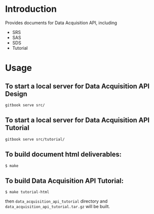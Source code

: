 # Introduction

Provides documents for Data Acquisition API, including
- SRS
- SAS
- SDS
- Tutorial

# Usage

## To start a local server for Data Acquisition API Design

```
gitbook serve src/
```

## To start a local server for Data Acquisition API Tutorial

```
gitbook serve src/tutorial/
```

## To build document html deliverables:

```
$ make
```

## To build Data Acquisition API Tutorial:

```
$ make tutorial-html
```

then `data_acquisition_api_tutorial` directory and `data_acquisition_api_tutorial.tar.gz` will be built.
